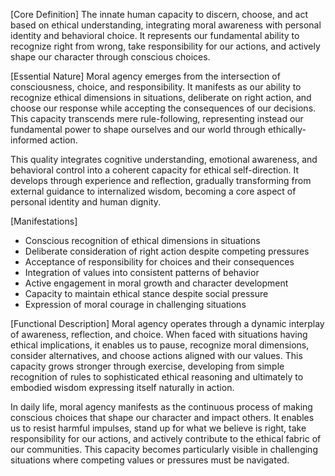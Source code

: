 [Core Definition]
The innate human capacity to discern, choose, and act based on ethical understanding, integrating moral awareness with personal identity and behavioral choice. It represents our fundamental ability to recognize right from wrong, take responsibility for our actions, and actively shape our character through conscious choices.

[Essential Nature]
Moral agency emerges from the intersection of consciousness, choice, and responsibility. It manifests as our ability to recognize ethical dimensions in situations, deliberate on right action, and choose our response while accepting the consequences of our decisions. This capacity transcends mere rule-following, representing instead our fundamental power to shape ourselves and our world through ethically-informed action.

This quality integrates cognitive understanding, emotional awareness, and behavioral control into a coherent capacity for ethical self-direction. It develops through experience and reflection, gradually transforming from external guidance to internalized wisdom, becoming a core aspect of personal identity and human dignity.

[Manifestations]
- Conscious recognition of ethical dimensions in situations
- Deliberate consideration of right action despite competing pressures
- Acceptance of responsibility for choices and their consequences
- Integration of values into consistent patterns of behavior
- Active engagement in moral growth and character development
- Capacity to maintain ethical stance despite social pressure
- Expression of moral courage in challenging situations

[Functional Description]
Moral agency operates through a dynamic interplay of awareness, reflection, and choice. When faced with situations having ethical implications, it enables us to pause, recognize moral dimensions, consider alternatives, and choose actions aligned with our values. This capacity grows stronger through exercise, developing from simple recognition of rules to sophisticated ethical reasoning and ultimately to embodied wisdom expressing itself naturally in action.

In daily life, moral agency manifests as the continuous process of making conscious choices that shape our character and impact others. It enables us to resist harmful impulses, stand up for what we believe is right, take responsibility for our actions, and actively contribute to the ethical fabric of our communities. This capacity becomes particularly visible in challenging situations where competing values or pressures must be navigated.